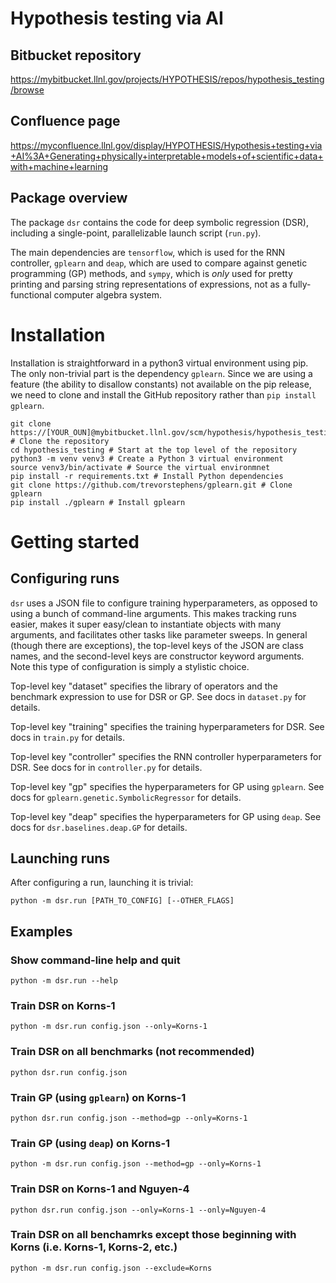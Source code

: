 # **Hypothesis testing via AI**

## Bitbucket repository

https://mybitbucket.llnl.gov/projects/HYPOTHESIS/repos/hypothesis_testing/browse

## Confluence page

https://myconfluence.llnl.gov/display/HYPOTHESIS/Hypothesis+testing+via+AI%3A+Generating+physically+interpretable+models+of+scientific+data+with+machine+learning

## Package overview

The package `dsr` contains the code for deep symbolic regression (DSR), including a single-point, parallelizable launch script (`run.py`).

The main dependencies are `tensorflow`, which is used for the RNN controller, `gplearn` and `deap`, which are used to compare against genetic programming (GP) methods, and `sympy`, which is _only_ used for pretty printing and parsing string representations of expressions, not as a fully-functional computer algebra system.

# Installation

Installation is straightforward in a python3 virtual environment using pip. The only non-trivial part is the dependency `gplearn`. Since we are using a feature (the ability to disallow constants) not available on the pip release, we need to clone and install the GitHub repository rather than `pip install gplearn`.

```
git clone https://[YOUR_OUN]@mybitbucket.llnl.gov/scm/hypothesis/hypothesis_testing.git # Clone the repository
cd hypothesis_testing # Start at the top level of the repository
python3 -m venv venv3 # Create a Python 3 virtual environment
source venv3/bin/activate # Source the virtual environmnet
pip install -r requirements.txt # Install Python dependencies
git clone https://github.com/trevorstephens/gplearn.git # Clone gplearn
pip install ./gplearn # Install gplearn
```

# Getting started

## Configuring runs

`dsr` uses a JSON file to configure training hyperparameters, as opposed to using a bunch of command-line arguments. This makes tracking runs easier, makes it super easy/clean to instantiate objects with many arguments, and facilitates other tasks like parameter sweeps. In general (though there are exceptions), the top-level keys of the JSON are class names, and the second-level keys are constructor keyword arguments. Note this type of configuration is simply a stylistic choice.

Top-level key "dataset" specifies the library of operators and the benchmark expression to use for DSR or GP. See docs in `dataset.py` for details.

Top-level key "training" specifies the training hyperparameters for DSR. See docs in `train.py` for details.

Top-level key "controller" specifies the RNN controller hyperparameters for DSR. See docs for in `controller.py` for details.

Top-level key "gp" specifies the hyperparameters for GP using `gplearn`. See docs for `gplearn.genetic.SymbolicRegressor` for details.

Top-level key "deap" specifies the hyperparameters for GP using `deap`. See docs for `dsr.baselines.deap.GP` for details.

## Launching runs

After configuring a run, launching it is trivial:

```
python -m dsr.run [PATH_TO_CONFIG] [--OTHER_FLAGS]
```

## Examples

### Show command-line help and quit

```
python -m dsr.run --help
```

### Train DSR on Korns-1

```
python -m dsr.run config.json --only=Korns-1
```

### Train DSR on all benchmarks (not recommended)

```
python dsr.run config.json
```

### Train GP (using `gplearn`) on Korns-1

```
python dsr.run config.json --method=gp --only=Korns-1
```

### Train GP (using `deap`) on Korns-1

```
python -m dsr.run config.json --method=gp --only=Korns-1
```

### Train DSR on Korns-1 and Nguyen-4

```
python dsr.run config.json --only=Korns-1 --only=Nguyen-4
```

### Train DSR on all benchamrks except those beginning with Korns (i.e. Korns-1, Korns-2, etc.)

```
python -m dsr.run config.json --exclude=Korns
```